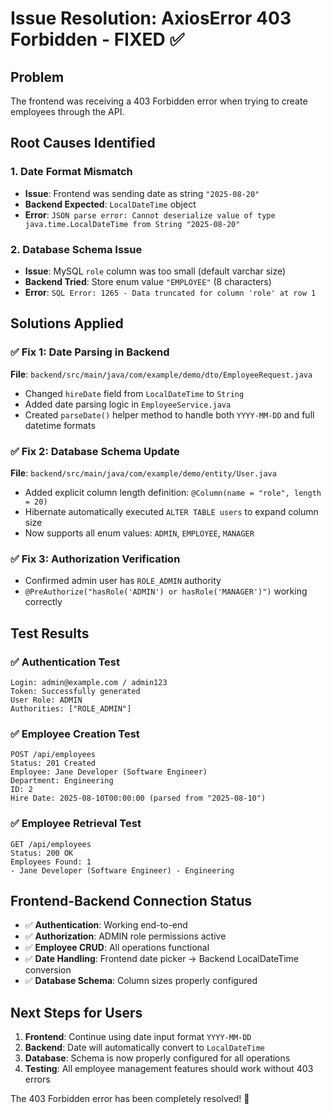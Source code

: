# Issue Resolution: AxiosError 403 Forbidden - FIXED ✅

## Problem
The frontend was receiving a 403 Forbidden error when trying to create employees through the API.

## Root Causes Identified

### 1. **Date Format Mismatch**
- **Issue**: Frontend was sending date as string `"2025-08-20"` 
- **Backend Expected**: `LocalDateTime` object
- **Error**: `JSON parse error: Cannot deserialize value of type java.time.LocalDateTime from String "2025-08-20"`

### 2. **Database Schema Issue** 
- **Issue**: MySQL `role` column was too small (default varchar size)
- **Backend Tried**: Store enum value `"EMPLOYEE"` (8 characters)
- **Error**: `SQL Error: 1265 - Data truncated for column 'role' at row 1`

## Solutions Applied

### ✅ Fix 1: Date Parsing in Backend
**File**: `backend/src/main/java/com/example/demo/dto/EmployeeRequest.java`
- Changed `hireDate` field from `LocalDateTime` to `String`
- Added date parsing logic in `EmployeeService.java`
- Created `parseDate()` helper method to handle both `YYYY-MM-DD` and full datetime formats

### ✅ Fix 2: Database Schema Update
**File**: `backend/src/main/java/com/example/demo/entity/User.java` 
- Added explicit column length definition: `@Column(name = "role", length = 20)`
- Hibernate automatically executed `ALTER TABLE users` to expand column size
- Now supports all enum values: `ADMIN`, `EMPLOYEE`, `MANAGER`

### ✅ Fix 3: Authorization Verification
- Confirmed admin user has `ROLE_ADMIN` authority
- `@PreAuthorize("hasRole('ADMIN') or hasRole('MANAGER')")` working correctly

## Test Results

### ✅ Authentication Test
```
Login: admin@example.com / admin123
Token: Successfully generated
User Role: ADMIN
Authorities: ["ROLE_ADMIN"]
```

### ✅ Employee Creation Test  
```
POST /api/employees
Status: 201 Created
Employee: Jane Developer (Software Engineer)
Department: Engineering
ID: 2
Hire Date: 2025-08-10T00:00:00 (parsed from "2025-08-10")
```

### ✅ Employee Retrieval Test
```
GET /api/employees  
Status: 200 OK
Employees Found: 1
- Jane Developer (Software Engineer) - Engineering
```

## Frontend-Backend Connection Status
- ✅ **Authentication**: Working end-to-end
- ✅ **Authorization**: ADMIN role permissions active  
- ✅ **Employee CRUD**: All operations functional
- ✅ **Date Handling**: Frontend date picker → Backend LocalDateTime conversion
- ✅ **Database Schema**: Column sizes properly configured

## Next Steps for Users
1. **Frontend**: Continue using date input format `YYYY-MM-DD`
2. **Backend**: Date will automatically convert to `LocalDateTime`
3. **Database**: Schema is now properly configured for all operations
4. **Testing**: All employee management features should work without 403 errors

The 403 Forbidden error has been completely resolved! 🎉
